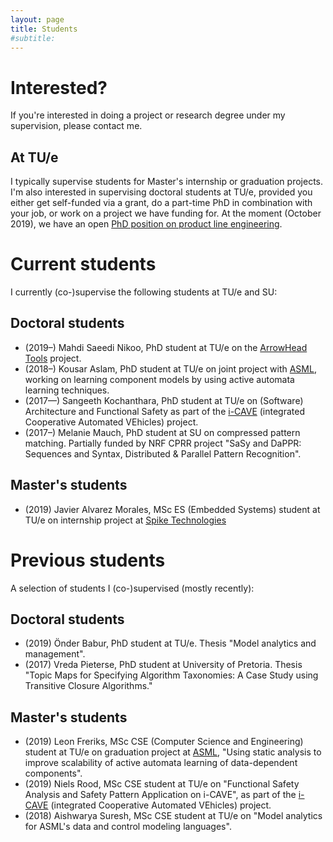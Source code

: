 ```yaml
---
layout: page
title: Students
#subtitle:
---
```


# Interested?

If you're interested in doing a project or research degree under my supervision, please contact me.

## At TU/e

I typically supervise students for Master's internship or graduation projects. I'm also interested in supervising doctoral students at TU/e, provided you either get self-funded via a grant, do a part-time PhD in combination with your job, or work on a project we have funding for. At the moment (October 2019), we have an open [PhD position on product line engineering](https://jobs.tue.nl/en/vacancy/phd-position-on-product-line-engineering-744363.html).

# Current students

I currently (co-)supervise the following students at TU/e and SU:

## Doctoral students

* (2019–) Mahdi Saeedi Nikoo, PhD student at TU/e on the [ArrowHead Tools](https://arrowhead.eu/arrowheadtools) project.
* (2018–) Kousar Aslam, PhD student at TU/e on joint project with [ASML](https://www.asml.com), working on learning component models by using active automata learning techniques.
* (2017—) Sangeeth Kochanthara, PhD student at TU/e on (Software) Architecture and Functional Safety as part of the [i-CAVE](https://i-cave.nl) (integrated Cooperative Automated VEhicles) project.
* (2017–) Melanie Mauch, PhD student at SU on compressed pattern matching. Partially funded by NRF CPRR project "SaSy and DaPPR: Sequences and Syntax, Distributed & Parallel Pattern Recognition".

## Master's students

* (2019) Javier Alvarez Morales, MSc ES (Embedded Systems) student at TU/e on internship project at [Spike Technologies](https://spike.global)

# Previous students

A selection of students I (co-)supervised (mostly recently):

## Doctoral students

* (2019) Önder Babur, PhD student at TU/e. Thesis "Model analytics and management".
* (2017) Vreda Pieterse, PhD student at University of Pretoria. Thesis "Topic Maps for Specifying Algorithm Taxonomies: A Case Study using Transitive Closure Algorithms."

## Master's students

* (2019) Leon Freriks, MSc CSE (Computer Science and Engineering) student at TU/e on graduation project at [ASML](https://www.asml.com), "Using static analysis to improve scalability
of active automata learning of data-dependent components".
* (2019) Niels Rood, MSc CSE student at TU/e on "Functional Safety Analysis and Safety Pattern Application on i-CAVE", as part of the [i-CAVE](https://i-cave.nl) (integrated Cooperative Automated VEhicles) project.
* (2018) Aishwarya Suresh, MSc CSE student at TU/e on "Model analytics for ASML's data and control modeling languages".

